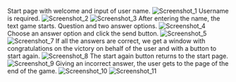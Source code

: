 Start page with welcome and input of user name.
![Screenshot_1](https://github.com/DenisZarnitsyn/TextQuestGame/assets/140094236/138614ff-ca9f-4df3-b05e-b7dcf29a9ac1)
Username is required.
![Screenshot_2](https://github.com/DenisZarnitsyn/TextQuestGame/assets/140094236/e2e63dec-e8ba-4b31-91a5-99c64223255b)
![Screenshot_3](https://github.com/DenisZarnitsyn/TextQuestGame/assets/140094236/28d8e4c1-6230-4c7c-8674-bad6031f2ac7)
After entering the name, the text game starts. Question and two answer options.
![Screenshot_4](https://github.com/DenisZarnitsyn/TextQuestGame/assets/140094236/60c275a4-73f7-4656-aef8-f944d47aa618)
Choose an answer option and click the send button.
![Screenshot_5](https://github.com/DenisZarnitsyn/TextQuestGame/assets/140094236/3cc838f6-6657-463b-98e3-3a4dfa56c861)
![Screenshot_7](https://github.com/DenisZarnitsyn/TextQuestGame/assets/140094236/83ae120c-92bd-4e8d-b963-c151a11cce84)
If all the answers are correct, we get a window with congratulations on the victory on behalf of the user and with a button to start again.
![Screenshot_8](https://github.com/DenisZarnitsyn/TextQuestGame/assets/140094236/b70cf0db-8ebd-4afb-b674-33dc00fe5b32)
The start again button returns to the start page.
![Screenshot_9](https://github.com/DenisZarnitsyn/TextQuestGame/assets/140094236/68392ded-7b94-4da8-a772-6f5178bd9cb1)
Giving an incorrect answer, the user gets to the page of the end of the game.
![Screenshot_10](https://github.com/DenisZarnitsyn/TextQuestGame/assets/140094236/4ff34eed-6da8-4a28-8b8e-8b7cce0f2bc9)
![Screenshot_11](https://github.com/DenisZarnitsyn/TextQuestGame/assets/140094236/f9ac1aab-cebf-436b-a7c0-a372103eb381)
